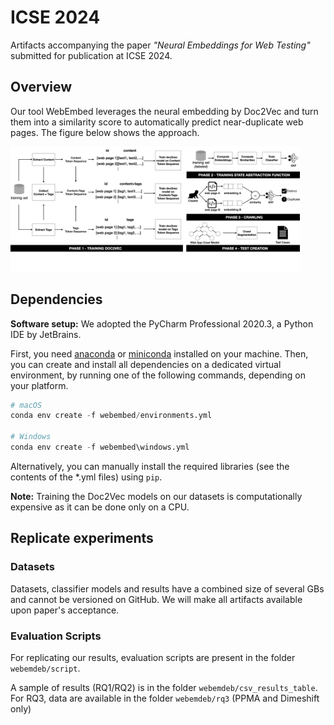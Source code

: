 # ICSE 2024

Artifacts accompanying the paper *"Neural Embeddings for Web Testing"* submitted for publication at ICSE 2024.

## Overview

Our tool WebEmbed leverages the neural embedding by Doc2Vec and turn them into a similarity 
score to automatically predict near-duplicate web pages. The figure below shows the approach.

<img src="images/dom2vec.png" height="200" />

## Dependencies

**Software setup:** We adopted the PyCharm Professional 2020.3, a Python IDE by JetBrains.

First, you need [anaconda](https://www.continuum.io/downloads) or [miniconda](https://conda.io/miniconda.html) installed on your machine. Then, you can create and install all dependencies on a dedicated virtual environment, by running one of the following commands, depending on your platform.

```python
# macOS
conda env create -f webembed/environments.yml 

# Windows
conda env create -f webembed\windows.yml
```

Alternatively, you can manually install the required libraries (see the contents of the *.yml files) using ```pip```.

**Note:** Training the Doc2Vec models on our datasets is computationally expensive as it can be done only on a CPU. 

## Replicate experiments

### Datasets

Datasets, classifier models and results have a combined size of several GBs and cannot be versioned on GitHub. We will make all artifacts available upon paper's acceptance. 

### Evaluation Scripts

For replicating our results, evaluation scripts are present in the folder `webemdeb/script`.

A sample of results (RQ1/RQ2) is in the folder `webemdeb/csv_results_table`.
For RQ3, data are available in the folder `webemdeb/rq3` (PPMA and Dimeshift only)
